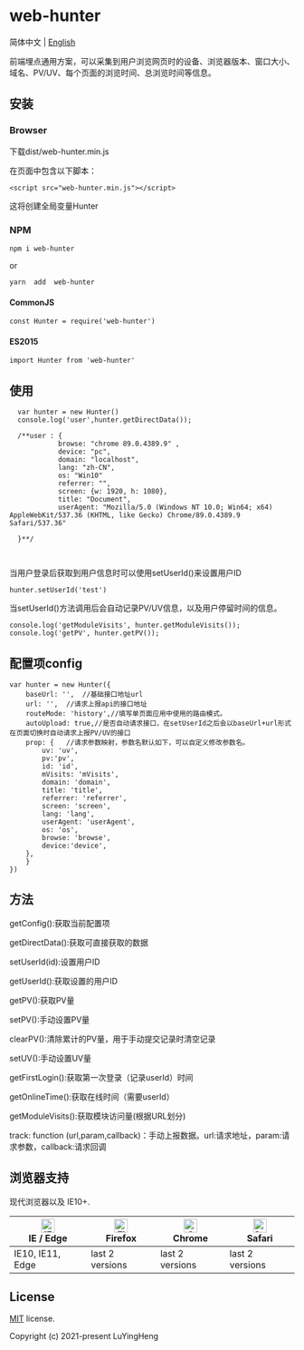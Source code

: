 # web-hunter

简体中文 | [English](./README.md)

前端埋点通用方案，可以采集到用户浏览网页时的设备、浏览器版本、窗口大小、域名、PV/UV、每个页面的浏览时间、总浏览时间等信息。

## 安装

### Browser
下载dist/web-hunter.min.js

在页面中包含以下脚本：

```
<script src="web-hunter.min.js"></script>
```
这将创建全局变量Hunter
### NPM
```
npm i web-hunter 
```

or

```
yarn  add  web-hunter
```
#### CommonJS

```
const Hunter = require('web-hunter')
```


#### ES2015

```
import Hunter from 'web-hunter'

```
## 使用


```
  var hunter = new Hunter()
  console.log('user',hunter.getDirectData());
  
  /**user : { 
            browse: "chrome 89.0.4389.9" ,
            device: "pc",
            domain: "localhost",
            lang: "zh-CN",
            os: "Win10"
            referrer: "",
            screen: {w: 1920, h: 1080},
            title: "Document",
            userAgent: "Mozilla/5.0 (Windows NT 10.0; Win64; x64) AppleWebKit/537.36 (KHTML, like Gecko) Chrome/89.0.4389.9 Safari/537.36"
      
  }**/

  
```
当用户登录后获取到用户信息时可以使用setUserId()来设置用户ID

```
hunter.setUserId('test')
```
当setUserId()方法调用后会自动记录PV/UV信息，以及用户停留时间的信息。

```
console.log('getModuleVisits', hunter.getModuleVisits());
console.log('getPV', hunter.getPV());
```

## 配置项config
```
var hunter = new Hunter({
    baseUrl: '',  //基础接口地址url
    url: '',  //请求上报api的接口地址
    routeMode: 'history',//填写单页面应用中使用的路由模式。
    autoUpload: true,//是否自动请求接口，在setUserId之后会以baseUrl+url形式在页面切换时自动请求上报PV/UV的接口
    prop: {   //请求参数映射，参数名默认如下，可以自定义修改参数名。
        uv: 'uv',
        pv:'pv',
        id: 'id',
        mVisits: 'mVisits',
        domain: 'domain',
        title: 'title',
        referrer: 'referrer',
        screen: 'screen',
        lang: 'lang',
        userAgent: 'userAgent',
        os: 'os',
        browse: 'browse',
        device:'device',
    },
    }
})
```

## 方法
getConfig():获取当前配置项

getDirectData():获取可直接获取的数据

setUserId(id):设置用户ID

getUserId():获取设置的用户ID

getPV():获取PV量

setPV():手动设置PV量

clearPV():清除累计的PV量，用于手动提交记录时清空记录

setUV():手动设置UV量

getFirstLogin():获取第一次登录（记录userId）时间

getOnlineTime():获取在线时间（需要userId）

getModuleVisits():获取模块访问量(根据URL划分)

track: function (url,param,callback)：手动上报数据。url:请求地址，param:请求参数，callback:请求回调

## 浏览器支持

现代浏览器以及 IE10+.

| [<img src="https://raw.githubusercontent.com/alrra/browser-logos/master/src/edge/edge_48x48.png" alt="IE / Edge" width="24px" height="24px" />](http://godban.github.io/browsers-support-badges/)</br>IE / Edge | [<img src="https://raw.githubusercontent.com/alrra/browser-logos/master/src/firefox/firefox_48x48.png" alt="Firefox" width="24px" height="24px" />](http://godban.github.io/browsers-support-badges/)</br>Firefox | [<img src="https://raw.githubusercontent.com/alrra/browser-logos/master/src/chrome/chrome_48x48.png" alt="Chrome" width="24px" height="24px" />](http://godban.github.io/browsers-support-badges/)</br>Chrome | [<img src="https://raw.githubusercontent.com/alrra/browser-logos/master/src/safari/safari_48x48.png" alt="Safari" width="24px" height="24px" />](http://godban.github.io/browsers-support-badges/)</br>Safari |
| --------------------------------------------------------------------------------------------------------------------------------------------------------------------------------------------------------------- | ----------------------------------------------------------------------------------------------------------------------------------------------------------------------------------------------------------------- | ------------------------------------------------------------------------------------------------------------------------------------------------------------------------------------------------------------- | ------------------------------------------------------------------------------------------------------------------------------------------------------------------------------------------------------------- |
| IE10, IE11, Edge                                                                                                                                                                                                | last 2 versions                                                                                                                                                                                                   | last 2 versions                                                                                                                                                                                               | last 2 versions                                                                                                                                                                                               |

## License

[MIT](https://github.com/PanJiaChen/vue-admin-template/blob/master/LICENSE) license.

Copyright (c) 2021-present LuYingHeng
